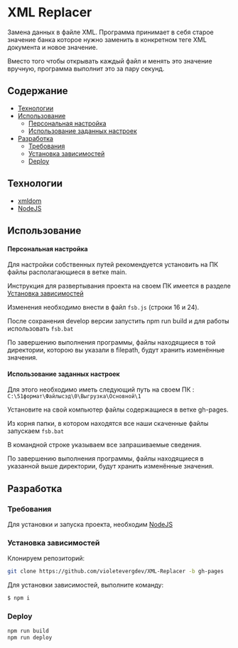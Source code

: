 # XML Replacer
 
Замена данных в файле XML. Программа принимает в себя старое значение банка которое нужно заменить в конкретном теге XML документа и новое значение.

Вместо того чтобы открывать каждый файл и менять это значение вручную, программа выполнит это за пару секунд.

## Содержание
- [Технологии](#технологии)
- [Использование](#использование)
    * [Персональная настройка](#персональная-настройка)
    * [Использование заданных настроек](#использование-заданных-настроек)
- [Разработка](#разработка)
    * [Требования](#требования)
    * [Установка зависимостей](#установка-зависимостей)
    * [Deploy](#deploy)

## Технологии
- [xmldom](https://github.com/jindw/xmldom)
- [NodeJS](https://nodejs.org/en)



## Использование
#### Персональная настройка
Для настройки собственных путей рекомендуется установить на ПК файлы располагающиеся в ветке main. 

Инструкция для развертывания проекта на своем ПК имеется в разделе [Установка зависимостей](#установка-зависимостей)

Изменения необходимо внести в файл `fsb.js` (строки 16 и 24). 

После сохранения develop версии запустить npm run build и для работы использовать `fsb.bat`

По завершению выполнения программы, файлы находящиеся в той директории, которою вы указали в filepath, будут хранить изменённые значения.

#### Использование заданных настроек
Для этого необходимо иметь следующий путь на своем ПК : 
`C:\51формат\Файлысэд\0\Выгрузка\Основной\1`

Установите на свой компьютер файлы содержащиеся в ветке gh-pages.

Из корня папки, в котором находятся все наши скаченные файлы запускаем `fsb.bat`

В командной строке указываем все запрашиваемые сведения. 

По завершению выполнения программы, файлы находящиеся в указанной выше директории, будут хранить изменённые значения.

## Разработка

### Требования
Для установки и запуска проекта, необходим [NodeJS](https://nodejs.org/)

### Установка зависимостей
Клонируем репозиторий:
```sh
git clone https://github.com/violetevergdev/XML-Replacer -b gh-pages
```
Для установки зависимостей, выполните команду:
```sh
$ npm i
```

### Deploy
```sh
npm run build
npm run deploy
```


